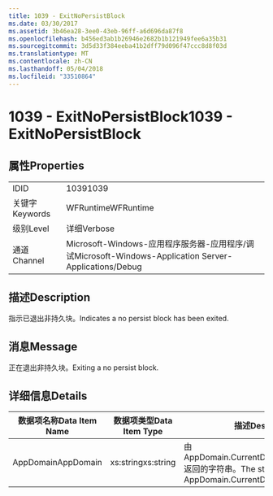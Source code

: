 ```yaml
---
title: 1039 - ExitNoPersistBlock
ms.date: 03/30/2017
ms.assetid: 3b46ea28-3ee0-43eb-96ff-a6d696da87f8
ms.openlocfilehash: b456ed3ab1b26946e2682b1b121949fee6a35b31
ms.sourcegitcommit: 3d5d33f384eeba41b2dff79d096f47ccc8d8f03d
ms.translationtype: MT
ms.contentlocale: zh-CN
ms.lasthandoff: 05/04/2018
ms.locfileid: "33510864"
---
```

# <a name="1039---exitnopersistblock"></a><span data-ttu-id="9f38f-102">1039 - ExitNoPersistBlock</span><span class="sxs-lookup"><span data-stu-id="9f38f-102">1039 - ExitNoPersistBlock</span></span>
## <a name="properties"></a><span data-ttu-id="9f38f-103">属性</span><span class="sxs-lookup"><span data-stu-id="9f38f-103">Properties</span></span>  
  
|||  
|-|-|  
|<span data-ttu-id="9f38f-104">ID</span><span class="sxs-lookup"><span data-stu-id="9f38f-104">ID</span></span>|<span data-ttu-id="9f38f-105">1039</span><span class="sxs-lookup"><span data-stu-id="9f38f-105">1039</span></span>|  
|<span data-ttu-id="9f38f-106">关键字</span><span class="sxs-lookup"><span data-stu-id="9f38f-106">Keywords</span></span>|<span data-ttu-id="9f38f-107">WFRuntime</span><span class="sxs-lookup"><span data-stu-id="9f38f-107">WFRuntime</span></span>|  
|<span data-ttu-id="9f38f-108">级别</span><span class="sxs-lookup"><span data-stu-id="9f38f-108">Level</span></span>|<span data-ttu-id="9f38f-109">详细</span><span class="sxs-lookup"><span data-stu-id="9f38f-109">Verbose</span></span>|  
|<span data-ttu-id="9f38f-110">通道</span><span class="sxs-lookup"><span data-stu-id="9f38f-110">Channel</span></span>|<span data-ttu-id="9f38f-111">Microsoft-Windows-应用程序服务器-应用程序/调试</span><span class="sxs-lookup"><span data-stu-id="9f38f-111">Microsoft-Windows-Application Server-Applications/Debug</span></span>|  
  
## <a name="description"></a><span data-ttu-id="9f38f-112">描述</span><span class="sxs-lookup"><span data-stu-id="9f38f-112">Description</span></span>  
 <span data-ttu-id="9f38f-113">指示已退出非持久块。</span><span class="sxs-lookup"><span data-stu-id="9f38f-113">Indicates a no persist block has been exited.</span></span>  
  
## <a name="message"></a><span data-ttu-id="9f38f-114">消息</span><span class="sxs-lookup"><span data-stu-id="9f38f-114">Message</span></span>  
 <span data-ttu-id="9f38f-115">正在退出非持久块。</span><span class="sxs-lookup"><span data-stu-id="9f38f-115">Exiting a no persist block.</span></span>  
  
## <a name="details"></a><span data-ttu-id="9f38f-116">详细信息</span><span class="sxs-lookup"><span data-stu-id="9f38f-116">Details</span></span>  
  
|<span data-ttu-id="9f38f-117">数据项名称</span><span class="sxs-lookup"><span data-stu-id="9f38f-117">Data Item Name</span></span>|<span data-ttu-id="9f38f-118">数据项类型</span><span class="sxs-lookup"><span data-stu-id="9f38f-118">Data Item Type</span></span>|<span data-ttu-id="9f38f-119">描述</span><span class="sxs-lookup"><span data-stu-id="9f38f-119">Description</span></span>|  
|--------------------|--------------------|-----------------|  
|<span data-ttu-id="9f38f-120">AppDomain</span><span class="sxs-lookup"><span data-stu-id="9f38f-120">AppDomain</span></span>|<span data-ttu-id="9f38f-121">xs:string</span><span class="sxs-lookup"><span data-stu-id="9f38f-121">xs:string</span></span>|<span data-ttu-id="9f38f-122">由 AppDomain.CurrentDomain.FriendlyName 返回的字符串。</span><span class="sxs-lookup"><span data-stu-id="9f38f-122">The string returned by AppDomain.CurrentDomain.FriendlyName.</span></span>|
